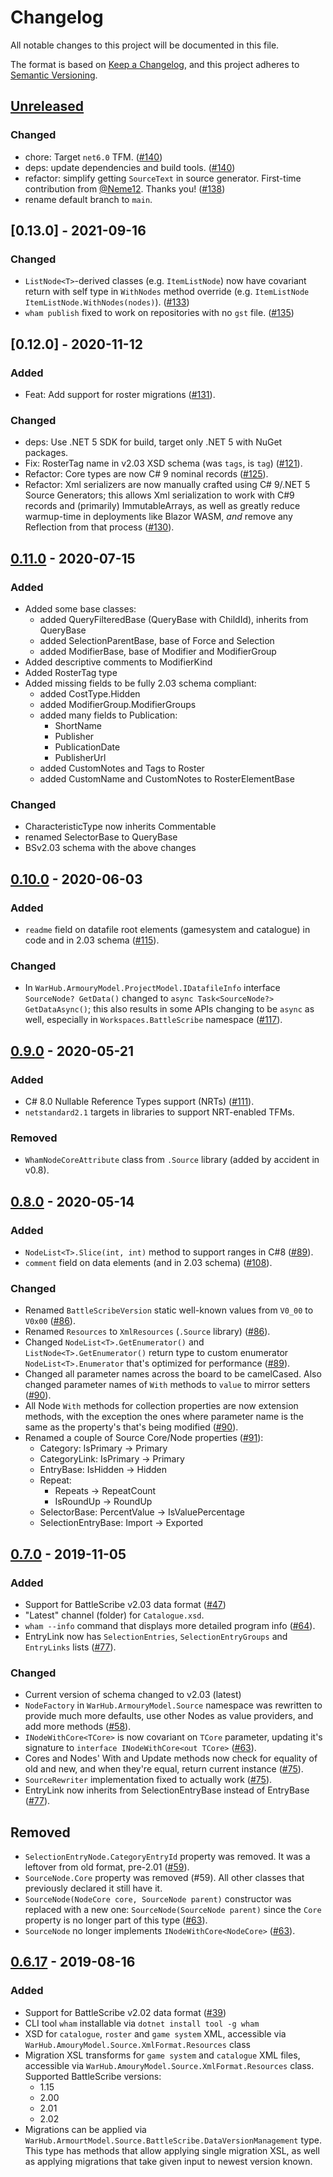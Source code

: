 # Changelog

All notable changes to this project will be documented in this file.

The format is based on [Keep a Changelog](https://keepachangelog.com/en/1.0.0/),
and this project adheres to [Semantic Versioning](https://semver.org/spec/v2.0.0.html).

## [Unreleased]

### Changed
- chore: Target `net6.0` TFM. ([#140])
- deps: update dependencies and build tools. ([#140])
- refactor: simplify getting `SourceText` in source generator. First-time contribution from [@Neme12](https://github.com/Neme12). Thanks you! ([#138])
- rename default branch to `main`.

[#138]: https://github.com/WarHub/wham/pull/138
[#140]: https://github.com/WarHub/wham/pull/140

## [0.13.0] - 2021-09-16

### Changed
- `ListNode<T>`-derived classes (e.g. `ItemListNode`) now have covariant return with self type
  in `WithNodes` method override (e.g. `ItemListNode ItemListNode.WithNodes(nodes)`). ([#133])
- `wham publish` fixed to work on repositories with no `gst` file. ([#135])
  
[#133]: https://github.com/WarHub/wham/pull/133
[#135]: https://github.com/WarHub/wham/pull/135

## [0.12.0] - 2020-11-12

### Added
- Feat: Add support for roster migrations ([#131]).

### Changed
- deps: Use .NET 5 SDK for build, target only .NET 5 with NuGet packages.
- Fix: RosterTag name in v2.03 XSD schema (was `tags`, is `tag`) ([#121]).
- Refactor: Core types are now C# 9 nominal records ([#125]).
- Refactor: Xml serializers are now manually crafted using C# 9/.NET 5 Source Generators;
  this allows Xml serialization to work with C#9 records and (primarily) ImmutableArrays,
  as well as greatly reduce warmup-time in deployments like Blazor WASM, *and* remove
  any Reflection from that process ([#130]).

[#121]: https://github.com/WarHub/wham/pull/121
[#125]: https://github.com/WarHub/wham/pull/125
[#130]: https://github.com/WarHub/wham/pull/130
[#131]: https://github.com/WarHub/wham/pull/131

## [0.11.0] - 2020-07-15

### Added
- Added some base classes:
    - added QueryFilteredBase (QueryBase with ChildId), inherits from QueryBase
    - added SelectionParentBase, base of Force and Selection
    - added ModifierBase, base of Modifier and ModifierGroup
- Added descriptive comments to ModifierKind
- Added RosterTag type
- Added missing fields to be fully 2.03 schema compliant:
    - added CostType.Hidden
    - added ModifierGroup.ModifierGroups
    - added many fields to Publication:
      - ShortName
      - Publisher
      - PublicationDate
      - PublisherUrl
    - added CustomNotes and Tags to Roster
    - added CustomName and CustomNotes to RosterElementBase

### Changed
- CharacteristicType now inherits Commentable
- renamed SelectorBase to QueryBase
- BSv2.03 schema with the above changes

## [0.10.0] - 2020-06-03

### Added
* `readme` field on datafile root elements (gamesystem and catalogue) in code
  and in 2.03 schema ([#115]).

### Changed
* In `WarHub.ArmouryModel.ProjectModel.IDatafileInfo` interface
  `SourceNode? GetData()` changed to `async Task<SourceNode?> GetDataAsync()`;
  this also results in some APIs changing to be `async` as well, especially in
  `Workspaces.BattleScribe` namespace ([#117]).

[#115]: https://github.com/WarHub/wham/pull/115
[#117]: https://github.com/WarHub/wham/pull/117

## [0.9.0] - 2020-05-21

### Added
* C# 8.0 Nullable Reference Types support (NRTs) ([#111]).
* `netstandard2.1` targets in libraries to support NRT-enabled TFMs.

### Removed
* `WhamNodeCoreAttribute` class from `.Source` library (added by accident in v0.8).

[#111]: https://github.com/WarHub/wham/pull/111

## [0.8.0] - 2020-05-14

### Added
* `NodeList<T>.Slice(int, int)` method to support ranges in C#8 ([#89]).
* `comment` field on data elements (and in 2.03 schema) ([#108]).

### Changed
* Renamed `BattleScribeVersion` static well-known values from `V0_00` to `V0x00` ([#86]).
* Renamed `Resources` to `XmlResources` (`.Source` library) ([#86]).
* Changed `NodeList<T>.GetEnumerator()` and `ListNode<T>.GetEnumerator()`
  return type to custom enumerator `NodeList<T>.Enumerator` that's optimized
  for performance ([#89]).
* Changed all parameter names across the board to be camelCased. Also changed
  parameter names of `With` methods to `value` to mirror setters ([#90]).
* All Node `With` methods for collection properties are now extension methods,
  with the exception the ones where parameter name is the same as the property's
  that's being modified ([#90]).
* Renamed a couple of Source Core/Node properties ([#91]):
  - Category: IsPrimary -> Primary
  - CategoryLink: IsPrimary -> Primary
  - EntryBase: IsHidden -> Hidden
  - Repeat:
    - Repeats -> RepeatCount
    - IsRoundUp -> RoundUp
  - SelectorBase: PercentValue -> IsValuePercentage
  - SelectionEntryBase: Import -> Exported


[#86]: https://github.com/WarHub/wham/pull/86
[#89]: https://github.com/WarHub/wham/pull/89
[#90]: https://github.com/WarHub/wham/pull/90
[#91]: https://github.com/WarHub/wham/pull/91
[#108]: https://github.com/WarHub/wham/pull/108

## [0.7.0] - 2019-11-05

### Added
* Support for BattleScribe v2.03 data format ([#47])
* "Latest" channel (folder) for `Catalogue.xsd`.
* `wham --info` command that displays more detailed program info ([#64]).
* EntryLink now has `SelectionEntries`, `SelectionEntryGroups` and `EntryLinks` lists ([#77]).

### Changed
* Current version of schema changed to v2.03 (latest)
* `NodeFactory` in `WarHub.ArmouryModel.Source` namespace was rewritten to provide
  much more defaults, use other Nodes as value providers, and add more methods ([#58]).
* `INodeWithCore<TCore>` is now covariant on `TCore` parameter, updating it's
  signature to `interface INodeWithCore<out TCore>` ([#63]).
* Cores and Nodes' With and Update methods now check for equality of old and new,
  and when they're equal, return current instance ([#75]).
* `SourceRewriter` implementation fixed to actually work ([#75]).
* EntryLink now inherits from SelectionEntryBase instead of EntryBase ([#77]).

## Removed
* `SelectionEntryNode.CategoryEntryId` property was removed. It was a leftover from old format, pre-2.01 ([#59]).
* `SourceNode.Core` property was removed (#59). All other classes that
  previously declared it still have it.
* `SourceNode(NodeCore core, SourceNode parent)` constructor was replaced with
  a new one: `SourceNode(SourceNode parent)` since the `Core` property is no
  longer part of this type  ([#63]).
* `SourceNode` no longer implements `INodeWithCore<NodeCore>`  ([#63]).


[#47]: https://github.com/WarHub/wham/pull/47
[#58]: https://github.com/WarHub/wham/pull/58
[#59]: https://github.com/WarHub/wham/pull/59
[#63]: https://github.com/WarHub/wham/pull/63
[#64]: https://github.com/WarHub/wham/pull/64
[#75]: https://github.com/WarHub/wham/pull/75
[#77]: https://github.com/WarHub/wham/pull/77

## [0.6.17] - 2019-08-16

### Added
* Support for BattleScribe v2.02 data format ([#39])
* CLI tool `wham` installable via `dotnet install tool -g wham`
* XSD for `catalogue`, `roster` and `game system` XML, accessible via
  `WarHub.AmouryModel.Source.XmlFormat.Resources` class
* Migration XSL transforms for `game system` and `catalogue` XML files,
  accessible via `WarHub.AmouryModel.Source.XmlFormat.Resources` class. Supported
  BattleScribe versions:
  - 1.15
  - 2.00
  - 2.01
  - 2.02
* Migrations can be applied via `WarHub.ArmourtModel.Source.BattleScribe.DataVersionManagement`
  type. This type has methods that allow applying single migration XSL, as well as applying
  migrations that take given input to newest version known.



[#39]: https://github.com/WarHub/wham/pull/39


[Unreleased]: https://github.com/WarHub/wham/compare/v0.13.0...HEAD
[0.11.0]: https://github.com/WarHub/wham/compare/v0.12.0...v0.13.0
[0.11.0]: https://github.com/WarHub/wham/compare/v0.11.0...v0.12.0
[0.11.0]: https://github.com/WarHub/wham/compare/v0.10.0...v0.11.0
[0.10.0]: https://github.com/WarHub/wham/compare/v0.9.0...v0.10.0
[0.9.0]: https://github.com/WarHub/wham/compare/v0.8.0...v0.9.0
[0.8.0]: https://github.com/WarHub/wham/compare/v0.7.0...v0.8.0
[0.7.0]: https://github.com/WarHub/wham/compare/v0.6.17...v0.7.0
[0.6.17]: https://github.com/WarHub/wham/compare/v0.3.0...v0.6.17
